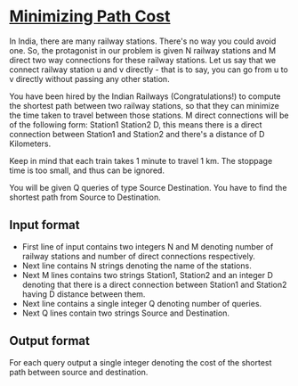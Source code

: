 # [Minimizing Path Cost][link]

In India, there are many railway stations. There's no way you could avoid one. So, the protagonist in our problem is given N railway stations and M direct two way connections for these railway stations. Let us say that we connect railway station u and v directly - that is to say, you can go from u to v directly without passing any other station.

You have been hired by the Indian Railways (Congratulations!) to compute the shortest path between two railway stations, so that they can minimize the time taken to travel between those stations. M direct connections will be of the following form: Station1 Station2 D, this means there is a direct connection between Station1 and Station2 and there's a distance of D Kilometers.

Keep in mind that each train takes 1 minute to travel 1 km. The stoppage time is too small, and thus can be ignored.

You will be given Q queries of type Source Destination. You have to find the shortest path from Source to Destination.

## Input format

- First line of input contains two integers N and M denoting number of railway stations and number of direct connections respectively.
- Next line contains N strings denoting the name of the stations.
- Next M lines contains two strings Station1, Station2 and an integer D denoting that there is a direct connection between Station1 and Station2 having D distance between them.
- Next line contains a single integer Q denoting number of queries.
- Next Q lines contain two strings Source and Destination.

## Output format

For each query output a single integer denoting the cost of the shortest path between source and destination.

[link]: https://www.hackerearth.com/practice/algorithms/graphs/shortest-path-algorithms/practice-problems/algorithm/minimizing-path-cost/
